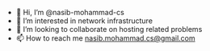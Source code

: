 - 👋 Hi, I’m @nasib-mohammad-cs
- 👀 I’m interested in network infrastructure
- 💞️ I’m looking to collaborate on hosting related problems
- 📫 How to reach me nasib.mohammad.cs@gmail.com

<!---
nasib-mohammad-cs/nasib-mohammad-cs is a ✨ special ✨ repository because its `README.md` (this file) appears on your GitHub profile.
You can click the Preview link to take a look at your changes.
--->
